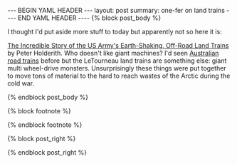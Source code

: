 --- BEGIN YAML HEADER ---
layout: post
summary: one-fer on land trains
---- END YAML HEADER ----
{% block post_body %}

I thought I'd put aside more stuff to today but apparently not so here it is:

[The Incredible Story of the US Army's Earth-Shaking, Off-Road Land Trains](https://www.thedrive.com/news/33645/the-incredible-story-of-the-us-armys-earth-shaking-off-road-land-trains) by Peter Holderith. Who doesn't like giant machines? I'd seen [Australian road trains](http://multichrome.blogspot.com/2012/04/australian-road-train.html) before but the LeTourneau land trains are something else: giant multi wheel-drive monsters. Unsurprisingly these things were put together to move tons of material to the hard to reach wastes of the Arctic during the cold war.

{% endblock post_body %}

{% block footnote %}

{% endblock footnote %}

{% block post_right %}

{% endblock post_right %}
